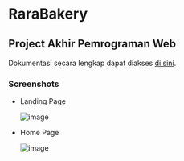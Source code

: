 # RaraBakery
## Project Akhir Pemrograman Web

Dokumentasi secara lengkap dapat diakses [di sini](https://drive.google.com/file/d/1aaZRYicW8eQYljLsfmBEpGij3d7atRz2/view?usp=sharing).

### Screenshots
- Landing Page

   ![image](https://github.com/BlingBong/RaraBakery/assets/62862052/7736dbd0-643e-45ac-b7d4-9f8c737471c8)

- Home Page

   ![image](https://github.com/BlingBong/RaraBakery/assets/62862052/39941aa8-40ab-41b2-bc80-8864da692c42)
